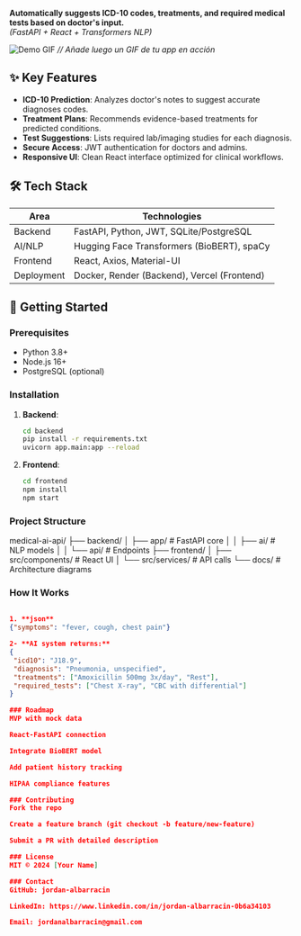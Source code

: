**Automatically suggests ICD-10 codes, treatments, and required medical tests based on doctor's input.**  
*(FastAPI + React + Transformers NLP)*  

![Demo GIF](./docs/demo.gif) *// Añade luego un GIF de tu app en acción*

## ✨ Key Features
- **ICD-10 Prediction**: Analyzes doctor's notes to suggest accurate diagnoses codes.
- **Treatment Plans**: Recommends evidence-based treatments for predicted conditions.
- **Test Suggestions**: Lists required lab/imaging studies for each diagnosis.
- **Secure Access**: JWT authentication for doctors and admins.
- **Responsive UI**: Clean React interface optimized for clinical workflows.

## 🛠️ Tech Stack
| **Area**       | **Technologies**                                |
|----------------|-----------------------------------------------|
| Backend        | FastAPI, Python, JWT, SQLite/PostgreSQL      |
| AI/NLP         | Hugging Face Transformers (BioBERT), spaCy   |
| Frontend       | React, Axios, Material-UI                    |
| Deployment     | Docker, Render (Backend), Vercel (Frontend) |

## 🚀 Getting Started

### Prerequisites
- Python 3.8+
- Node.js 16+
- PostgreSQL (optional)

### Installation
1. **Backend**:
   ```bash
   cd backend
   pip install -r requirements.txt
   uvicorn app.main:app --reload   
2. **Frontend**:
    ```bash
    cd frontend
    npm install
    npm start

### Project Structure
medical-ai-api/
├── backend/
│   ├── app/               # FastAPI core
│   │   ├── ai/            # NLP models
│   │   └── api/           # Endpoints
├── frontend/
│   ├── src/components/    # React UI
│   └── src/services/      # API calls
└── docs/                  # Architecture diagrams

### How It Works
 ```json
 
 1. **json**
 {"symptoms": "fever, cough, chest pain"}

 2- **AI system returns:**
 {
  "icd10": "J18.9",
  "diagnosis": "Pneumonia, unspecified",
  "treatments": ["Amoxicillin 500mg 3x/day", "Rest"],
  "required_tests": ["Chest X-ray", "CBC with differential"]
}

### Roadmap
MVP with mock data

React-FastAPI connection

Integrate BioBERT model

Add patient history tracking

HIPAA compliance features

### Contributing
Fork the repo

Create a feature branch (git checkout -b feature/new-feature)

Submit a PR with detailed description

 ### License
MIT © 2024 [Your Name]

### Contact
GitHub: jordan-albarracin

LinkedIn: https://www.linkedin.com/in/jordan-albarracin-0b6a34103

Email: jordanalbarracin@gmail.com


